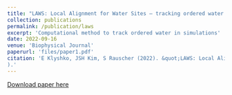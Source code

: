 ```yaml
---
title: "LAWS: Local Alignment for Water Sites — tracking ordered water in simulations"
collection: publications
permalink: /publication/laws
excerpt: 'Computational method to track ordered water in simulations'
date: 2022-09-16
venue: 'Biophysical Journal'
paperurl: 'files/paper1.pdf'
citation: 'E Klyshko, JSH Kim, S Rauscher (2022). &quot;LAWS: Local Alignment for Water Sites — tracking ordered water in simulations.&quot; <i>Biophysical Journal</i>. 122 (14), 2871-2883
).'
---
```


[Download paper here](files/paper1.pdf)
